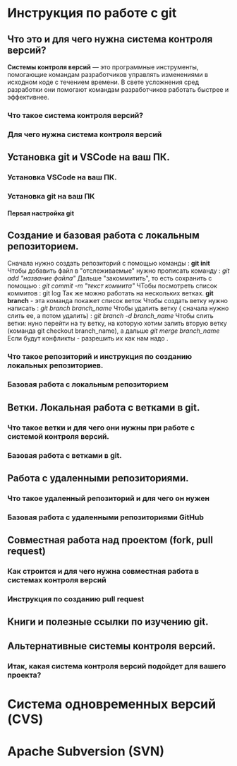 # Инструкция по работе с git

## Что это и для чего нужна система контроля версий?

**Системы контроля версий** — это программные инструменты, помогающие командам разработчиков управлять изменениями в исходном коде с течением времени. В свете усложнения сред разработки они помогают командам разработчиков работать быстрее и эффективнее.

### Что такое система контроля версий?

### Для чего нужна система контроля версий

## Установка git и VSCode на ваш ПК.

### Установка VSCode на ваш ПК.

### Установка git на ваш ПК

#### Первая настройка git

## Создание и базовая работа с локальным репозиторием.
Сначала нужно создать репозиторий с помощью команды : **git init**
Чтобы добавить файл в "отслеживаемые" нужно прописать команду : *git add "название файла"*
Дальше "закоммитить", то есть сохранить с помощью : *git commit -m "текст коммита"*
ЧТобы посмотреть список коммитов : git log
Так же можно работать на нескольких ветках.
**git branch** - эта команда покажет список веток 
Чтобы создать ветку нужно написать : *git branch branch_name* 
Чтобы удалить ветку ( сначала нужно слить ее, а потом удалить) : *git branch -d branch_name*
Чтобы слить ветки: нуно перейти на ту ветку, на которую хотим залить вторую ветку (команда git checkout branch_name), а дальше *git merge branch_name*
Если будут конфликты - разрешить их как нам надо .

### Что такое репозиторий и инструкция по созданию локальных репозиториев.

### Базовая работа с локальным репозиторием

## Ветки. Локальная работа с ветками в git.

### Что такое ветки и для чего они нужны при работе с системой контроля версий.

### Базовая работа с ветками в git.

## Работа с удаленными репозиториями.

### Что такое удаленный репозиторий и для чего он нужен

### Базовая работа с удаленными репозиториями GitHub

## Совместная работа над проектом (fork, pull request)

### Как строится и для чего нужна совместная работа в системах контроля версий

### Инструкция по созданию pull request

## Книги и полезные ссылки по изучению git.

## Альтернативные системы контроля версий.

### Итак, какая система контроля версий подойдет для вашего проекта?

# Система одновременных версий (CVS)

# Apache Subversion (SVN)


